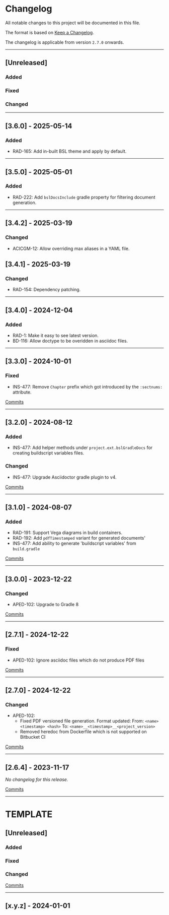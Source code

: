 # Changelog

All notable changes to this project will be documented in this file.

The format is based on [Keep a Changelog](https://keepachangelog.com/en/1.0.0/).

The changelog is applicable from version `2.7.0` onwards.

---

## [Unreleased]

### Added

### Fixed

### Changed

---

## [3.6.0] - 2025-05-14

### Added

* RAD-165: Add in-built BSL theme and apply by default.

---

## [3.5.0] - 2025-05-01

### Added

* RAD-222: Add `bslDocsInclude` gradle property for filtering document generation.

---

## [3.4.2] - 2025-03-19

### Changed

* ACICGM-12: Allow overriding max aliases in a YAML file.

## [3.4.1] - 2025-03-19

### Changed

* RAD-154: Dependency patching.
---

## [3.4.0] - 2024-12-04

### Added

* RAD-1: Make it easy to see latest version.
* BD-116: Allow doctype to be overidden in asciidoc files.

---

## [3.3.0] - 2024-10-01

### Fixed

* INS-477: Remove `Chapter` prefix which got introduced by the `:sectnums:` attribute.

[Commits](https://github.com/brightsparklabs/gradle-docker/compare/3.2.0...HEAD)

---

## [3.2.0] - 2024-08-12

### Added

* INS-477: Add helper methods under `project.ext.bslGradleDocs` for creating buildscript variables
  files.

### Changed

* INS-477: Upgrade Asciidoctor gradle plugin to v4.

[Commits](https://github.com/brightsparklabs/gradle-docker/compare/3.1.0...3.2.0)

---

## [3.1.0] - 2024-08-07

### Added

* RAD-191: Support Vega diagrams in build containers.
* RAD-192: Add `pdfTimestamped` variant for generated documents'
* INS-477: Add ability to generate 'buildscript variables' from `build.gradle`

[Commits](https://github.com/brightsparklabs/gradle-docker/compare/3.0.0...3.y.z)

---

## [3.0.0] - 2023-12-22

### Changed

* APED-102: Upgrade to Gradle 8

[Commits](https://github.com/brightsparklabs/gradle-docker/compare/2.7.1...3.0.0)

---

## [2.7.1] - 2024-12-22

### Fixed

* APED-102: Ignore asciidoc files which do not produce PDF files

[Commits](https://github.com/brightsparklabs/gradle-docker/compare/2.7.0...2.7.1)

---

## [2.7.0] - 2024-12-22

### Changed

* APED-102:
    * Fixed PDF versioned file generation. Format updated:
        From: `<name> <timestamp> <hash>`
        To:   `<name>__<timestamp>__<project_version>`
    * Removed heredoc from Dockerfile which is not supported on Bitbucket CI

[Commits](https://github.com/brightsparklabs/gradle-docker/compare/2.6.4...2.7.0)

---

## [2.6.4] - 2023-11-17

_No changelog for this release._

[Commits](https://github.com/brightsparklabs/appcli/compare/2.6.3...2.6.4)

---

# TEMPLATE

## [Unreleased]

### Added

### Fixed

### Changed

[Commits](https://github.com/brightsparklabs/gradle-docker/compare/x.y.z...HEAD)

---

## [x.y.z] - 2024-01-01
